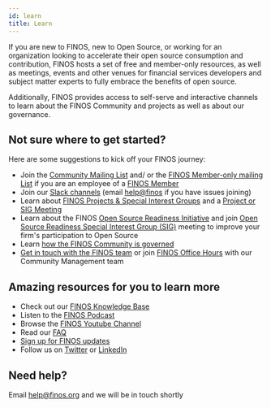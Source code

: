 ```yaml
---
id: learn
title: Learn
---
```


If you are new to FINOS, new to Open Source, or working for an organization looking to accelerate their open source consumption and contribution, FINOS hosts a set of free and member-only resources, as well as meetings, events and other venues for financial services developers and subject matter experts to fully embrace the benefits of open source. 

Additionally, FINOS provides access to self-serve and interactive channels to learn about the FINOS Community and projects as well as about our governance.

## Not sure where to get started? 

Here are some suggestions to kick off your FINOS journey:

- Join the [Community Mailing List](mailto:community+subscribe@finos.org) and/ or the [FINOS Member-only mailing List](mailto:member+subscribe@finos.org) if you are an employee of a [FINOS Member](https://finos.org/members)
- Join our [Slack channels](https://finos-lf.slack.com/messages/finos-community/) (email [help@finos](mailto:help@finos.org) if you have issues joining)
- Learn about [FINOS Projects & Special Interest Groups](http://landscape.finos.org/) and a [Project or SIG Meeting](https://www.finos.org/finos-community-calendar)
- Learn about the FINOS [Open Source Readiness Initiative](https://finos.org/open-source-readiness) and join [Open Source Readiness Special Interest Group (SIG)](https://osr.finos.org) meeting to improve your firm's participation to Open Source 
- Learn [how the FINOS Community is governed](/docs/governance/intro)
- [Get in touch with the FINOS team](https://www.finos.org/contact-us?hsLang=en-us) or join [FINOS Office Hours](https://calendar.google.com/event?action=TEMPLATE&tmeid=MXVuM2xpNmc5ajRtaXExNnFrZWEyZGo3aXVfMjAyMjA0MTNUMTUwMDAwWiBmaW5vcy5vcmdfZmFjOG1vMXJmYzZlaHNjZzBkODBmaThqaWdAZw&tmsrc=finos.org_fac8mo1rfc6ehscg0d80fi8jig%40group.calendar.google.com&scp=ALL) with our Community Management team

## Amazing resources for you to learn more

- Check out our [FINOS Knowledge Base](https://www.finos.org/knowledge-base)
- Listen to the [FINOS Podcast](https://podcasts.apple.com/us/podcast/finos-open-source-in-finance-podcast/id1512371068)
- Browse the [FINOS Youtube Channel](https://www.youtube.com/c/FINOS)
- Read our [FAQ](https://www.finos.org/faq)
- [Sign up for FINOS updates](https://www.finos.org/sign-up)
- Follow us on [Twitter](https://twitter.com/finosfoundation) or [LinkedIn](https://www.linkedin.com/company/finosfoundation/) 

## Need help? 
Email [help@finos.org](mailto:help@finos.org) and we will be in touch shortly

